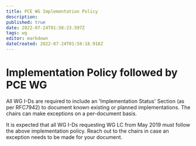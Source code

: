 ```yaml
---
title: PCE WG Implementation Policy
description: 
published: true
date: 2022-07-24T01:58:23.597Z
tags: wg
editor: markdown
dateCreated: 2022-07-24T01:58:18.918Z
---
```


# Implementation Policy followed by PCE WG

All WG I-Ds are required to include an 'Implementation Status' Section (as per RFC7942) to document known existing or planned implementations. The chairs can make exceptions on a per-document basis.

It is expected that all WG I-Ds requesting WG LC from May 2019 must follow the above implementation policy. Reach out to the chairs in case an exception needs to be made for your document.
